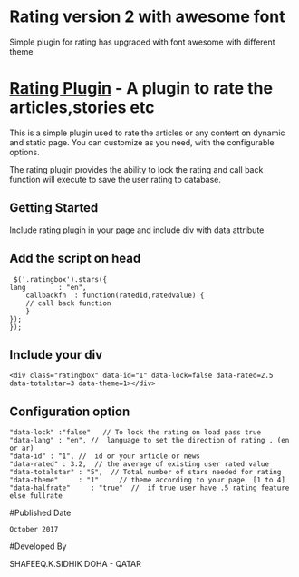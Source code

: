 Rating version 2 with awesome font
======

Simple plugin for rating has upgraded with font awesome with different theme 

[Rating Plugin](https://github.com/shafeeqq/rating2) - A plugin to rate the articles,stories etc
================================

This is a simple plugin used to rate the articles or any content on dynamic and static page. You can customize as you need, with the configurable options.

The rating plugin provides the ability to lock the rating and call back function will execute to save the user rating to database.

## Getting Started

Include rating plugin in your page and include div with data attribute

## Add the script on head

     $('.ratingbox').stars({
	lang		: "en",
		callbackfn	: function(ratedid,ratedvalue) {
		// call back function
		}
	});
	});
	
	
## Include your div  

    <div class="ratingbox" data-id="1" data-lock=false data-rated=2.5 data-totalstar=3 data-theme=1></div>


## Configuration option


    "data-lock" :"false"   // To lock the rating on load pass true
    "data-lang" : "en", //  language to set the direction of rating . (en or ar)
    "data-id" : "1", //  id or your article or news
    "data-rated" : 3.2,  // the average of existing user rated value 
    "data-totalstar" : "5",  // Total number of stars needed for rating
    "data-theme"     : "1"     // theme according to your page  [1 to 4]
    "data-halfrate"     : "true"  //  if true user have .5 rating feature else fullrate

#Published Date 

    October 2017

#Developed By

SHAFEEQ.K.SIDHIK
DOHA - QATAR

